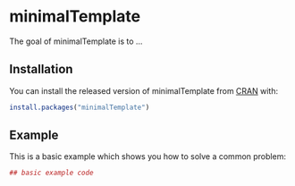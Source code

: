 # minimalTemplate

The goal of minimalTemplate is to ...

## Installation

You can install the released version of minimalTemplate from [CRAN](https://CRAN.R-project.org) with:

``` r
install.packages("minimalTemplate")
```

## Example

This is a basic example which shows you how to solve a common problem:

``` r
## basic example code
```


